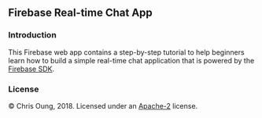 Firebase Real-time Chat App
---------------------------

### Introduction

This Firebase web app contains a step-by-step tutorial to help beginners learn how to build a simple real-time chat application that is powered by the [Firebase SDK](https://firebase.google.com/docs/web/setup).

### License 

© Chris Oung, 2018. Licensed under an [Apache-2](https://github.com/chrisoung/firebase-web/blob/master/LICENSE) license.

